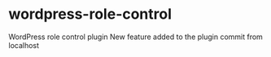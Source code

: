 # wordpress-role-control
WordPress role control plugin
New feature added to the plugin
commit from localhost
